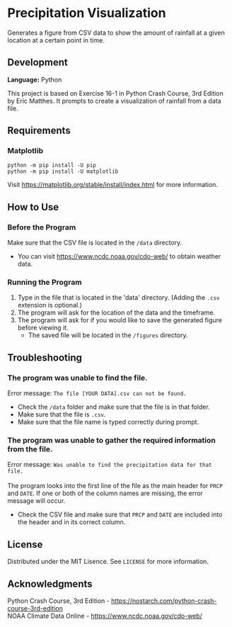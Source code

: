 # Precipitation Visualization
Generates a figure from CSV data to show the amount of rainfall at a given location at a certain point in time.

## Development
**Language:** Python

This project is based on Exercise 16-1 in Python Crash Course, 3rd Edition by Eric Matthes. It prompts to create a visualization
of rainfall from a data file.

## Requirements

### Matplotlib
```
python -m pip install -U pip
python -m pip install -U matplotlib
```
Visit <https://matplotlib.org/stable/install/index.html> for more information.

## How to Use

### Before the Program
Make sure that the CSV file is located in the `/data` directory.
- You can visit <https://www.ncdc.noaa.gov/cdo-web/> to obtain weather data.

### Running the Program
1. Type in the file that is located in the 'data' directory. (Adding the `.csv` extension is optional.)
2. The program will ask for the location of the data and the timeframe.
3. The program will ask for if you would like to save the generated figure before viewing it.
    - The saved file will be located in the `/figures` directory.
  
## Troubleshooting

### The program was unable to find the file.
Error message:  `The file [YOUR DATA].csv can not be found.`
- Check the `/data` folder and make sure that the file is in that folder.
- Make sure that the file is `.csv`.
- Make sure that the file name is typed correctly during prompt.

### The program was unable to gather the required information from the file.
Error message: `Was unable to find the precipitation data for that file.`\
\
The program looks into the first line of the file as the main header for `PRCP` and `DATE`. If one or both of the column names are missing,
the error message will occur.
- Check the CSV file and make sure that `PRCP` and `DATE` are included into the header and in its correct column.

## License
Distributed under the MIT Lisence. See `LICENSE` for more information.

## Acknowledgments
Python Crash Course, 3rd Edition - <https://nostarch.com/python-crash-course-3rd-edition> \
NOAA Climate Data Online - <https://www.ncdc.noaa.gov/cdo-web/>

